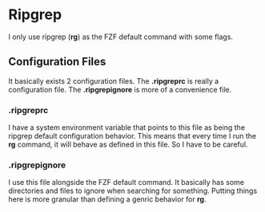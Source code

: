 # Ripgrep

I only use ripgrep (**rg**) as the FZF default command with some flags.

## Configuration Files

It basically exists 2 configuration files. The __.ripgreprc__ is really a configuration file. The __.ripgrepignore__ is more of a convenience file.

### .ripgreprc

I have a system environment variable that points to this file as being the ripgrep default configuration behavior. This means that every time I run the **rg** command, it will behave as defined in this file. So I have to be careful.

### .ripgrepignore

I use this file alongside the FZF default command. It basically has some directories and files to ignore when searching for something. Putting things here is more granular than defining a genric behavior for **rg**.
